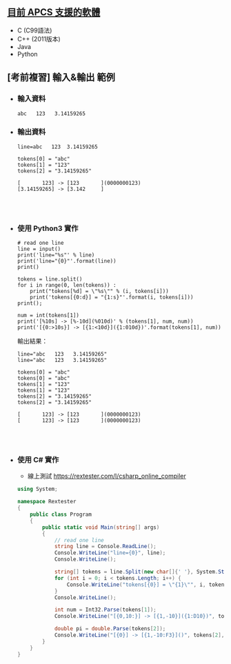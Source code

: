 ## [目前 APCS 支援的軟體](https://apcs.csie.ntnu.edu.tw/index.php/info/environment/)
- C (C99語法)
- C++ (2011版本)
- Java
- Python

## [考前複習] 輸入&輸出 範例
- ### 輸入資料
    ```
    abc   123   3.14159265
    ```
- ### 輸出資料
    ```
    line=abc   123  3.14159265

    tokens[0] = "abc"
    tokens[1] = "123"
    tokens[2] = "3.14159265"

    [       123] -> [123       ](0000000123)
    [3.14159265] -> [3.142     ]
    ```
    <br>
    <br>
- ### 使用 Python3 實作
    ```python3
    # read one line
    line = input()
    print('line="%s"' % line)
    print('line="{0}"'.format(line))
    print()

    tokens = line.split()
    for i in range(0, len(tokens)) :
        print("tokens[%d] = \"%s\"" % (i, tokens[i]))
        print('tokens[{0:d}] = "{1:s}"'.format(i, tokens[i]))
    print();

    num = int(tokens[1])
    print('[%10s] -> [%-10d](%010d)' % (tokens[1], num, num))
    print('[{0:>10s}] -> [{1:<10d}]({1:010d})'.format(tokens[1], num))
    ```
    輸出結果：
    ```
    line="abc   123   3.14159265"
    line="abc   123   3.14159265"

    tokens[0] = "abc"
    tokens[0] = "abc"
    tokens[1] = "123"
    tokens[1] = "123"
    tokens[2] = "3.14159265"
    tokens[2] = "3.14159265"

    [       123] -> [123       ](0000000123)
    [       123] -> [123       ](0000000123)
    ```
    <br>
    <br>
- ### 使用 C# 實作
    - 線上測試 https://rextester.com/l/csharp_online_compiler
    ```C#
    using System;

    namespace Rextester
    {
        public class Program
        {
            public static void Main(string[] args)
            {
                // read one line
                string line = Console.ReadLine();
                Console.WriteLine("line={0}", line);
                Console.WriteLine();

                string[] tokens = line.Split(new char[]{' '}, System.StringSplitOptions.RemoveEmptyEntries);
                for (int i = 0; i < tokens.Length; i++) {
                    Console.WriteLine("tokens[{0}] = \"{1}\"", i, tokens[i]);
                }
                Console.WriteLine();

                int num = Int32.Parse(tokens[1]);
                Console.WriteLine("[{0,10:}] -> [{1,-10}]({1:D10})", tokens[1], num);

                double pi = double.Parse(tokens[2]);
                Console.WriteLine("[{0}] -> [{1,-10:F3}]()", tokens[2], pi);
            }
        }
    }
    ```

